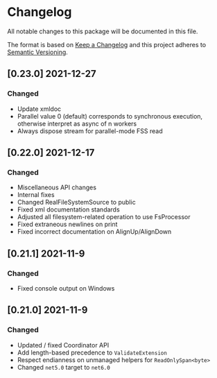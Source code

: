# Changelog
All notable changes to this package will be documented in this file.

The format is based on [Keep a Changelog](http://keepachangelog.com/en/1.0.0/)
and this project adheres to [Semantic Versioning](http://semver.org/spec/v2.0.0.html).

## [0.23.0] 2021-12-27
### Changed
- Update xmldoc
- Parallel value 0 (default) corresponds to synchronous execution, otherwise interpret as async of n workers
- Always dispose stream for parallel-mode FSS read

## [0.22.0] 2021-12-17
### Changed
- Miscellaneous API changes
- Internal fixes
- Changed RealFileSystemSource to public
- Fixed xml documentation standards
- Adjusted all filesystem-related operation to use FsProcessor
- Fixed extraneous newlines on print
- Fixed incorrect documentation on AlignUp/AlignDown

## [0.21.1] 2021-11-9
### Changed
- Fixed console output on Windows

## [0.21.0] 2021-11-9
### Changed
- Updated / fixed Coordinator API
- Add length-based precedence to `ValidateExtension`
- Respect endianness on unmanaged helpers for `ReadOnlySpan<byte>`
- Changed `net5.0` target to `net6.0`
